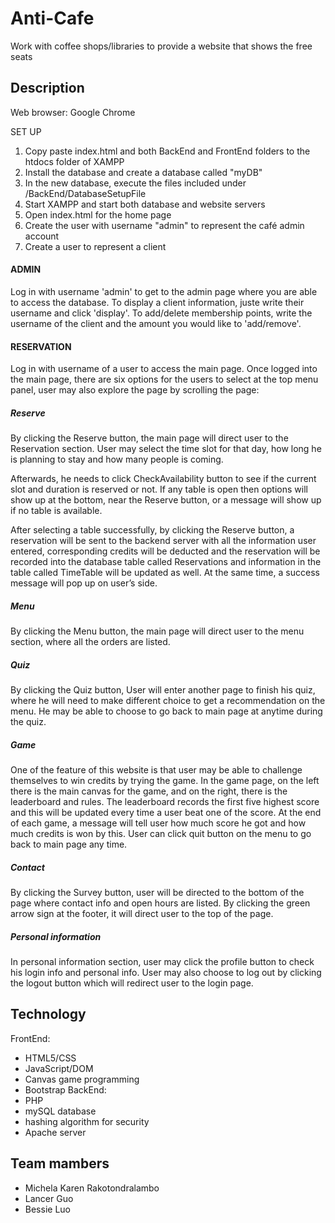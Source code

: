 # Anti-Cafe
Work with coffee shops/libraries to provide a website that shows the free seats

## Description

Web browser: Google Chrome

SET UP
1. Copy paste index.html and both BackEnd and FrontEnd folders to the htdocs folder of XAMPP
2. Install the database and create a database called "myDB"
3. In the new database, execute the files included under /BackEnd/DatabaseSetupFile
4. Start XAMPP and start both database and website servers
5. Open index.html for the home page
6. Create the user with username "admin" to represent the café admin account
7. Create a user to represent a client 

#### ADMIN
Log in with username 'admin' to get to the admin page where you are able to access the database. To display a client information, juste write their username and click 'display'. To add/delete membership points, write the username of the client and the amount you would like to 'add/remove'. 

#### RESERVATION
Log in with username of a user to access the main page. Once logged into the main page, there are six options for the users to select at the top menu panel, user may also explore the page by scrolling the page:

##### Reserve
By clicking the Reserve button, the main page will direct user to the Reservation section. User may select the time slot for that day, how long he is planning to stay and how many people is coming. 

Afterwards, he needs to click CheckAvailability button to see if the current slot and duration is reserved or not. If any table is open then options will show up at the bottom, near the Reserve button, or a message will show up if no table is available.

After selecting a table successfully, by clicking the Reserve button, a reservation will be sent to the backend server with all the information user entered, corresponding credits will be deducted and the reservation will be recorded into the database table called Reservations and information in the table called TimeTable will be updated as well. At the same time, a success message will pop up on user’s side. 

##### Menu
By clicking the Menu button, the main page will direct user to the menu section, where all the orders are listed. 

##### Quiz
By clicking the Quiz button, User will enter another page to finish his quiz, where he will need to make different choice to get a recommendation on the menu. He may be able to choose to go back to main page at anytime during the quiz.

##### Game
One of the feature of this website is that user may be able to challenge themselves to win credits by trying the game. In the game page, on the left there is the main canvas for the game, and on the right, there is the leaderboard and rules. The leaderboard records the first five highest score and this will be updated every time a user beat one of the score. At the end of each game, a message will tell user how much score he got and how much credits is won by this. User can click quit button on the menu to go back to main page any time.

##### Contact
By clicking the Survey button, user will be directed to the bottom of the page where contact info and open hours are listed. By clicking the green arrow sign at the footer, it will direct user to the top of the page.

##### Personal information
In personal information section, user may click the profile button to check his login info and personal info. User may also choose to log out by clicking the logout button which will redirect user to the login page.

## Technology
FrontEnd:
- HTML5/CSS
- JavaScript/DOM
- Canvas game programming
- Bootstrap
BackEnd:
- PHP
- mySQL database
- hashing algorithm for security
- Apache server

## Team mambers
- Michela Karen Rakotondralambo
- Lancer Guo
- Bessie Luo
